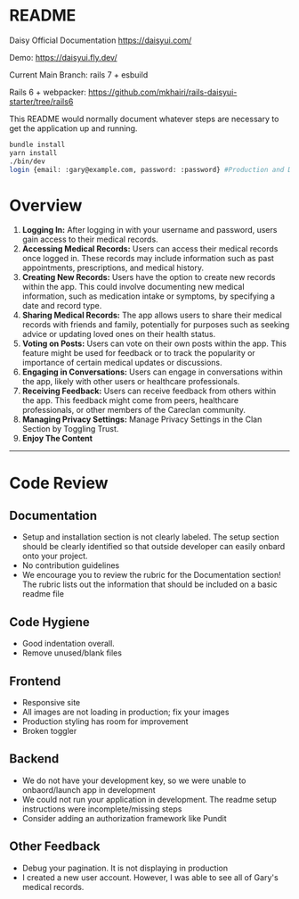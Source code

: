 # README

Daisy Official Documentation https://daisyui.com/

Demo: https://daisyui.fly.dev/

Current Main Branch: rails 7 + esbuild

Rails 6 + webpacker: https://github.com/mkhairi/rails-daisyui-starter/tree/rails6

This README would normally document whatever steps are necessary to get the
application up and running.

```sh
bundle install
yarn install
./bin/dev
login {email: :gary@example.com, password: :password} #Production and Development Environments
```
# Overview

1. **Logging In:** After logging in with your username and password, users gain access to their medical records.
2. **Accessing Medical Records:** Users can access their medical records once logged in. These records may include information such as past appointments, prescriptions, and medical history.
3. **Creating New Records:** Users have the option to create new records within the app. This could involve documenting new medical information, such as medication intake or symptoms, by specifying a date and record type.
4. **Sharing Medical Records:** The app allows users to share their medical records with friends and family, potentially for purposes such as seeking advice or updating loved ones on their health status.
5. **Voting on Posts:** Users can vote on their own posts within the app. This feature might be used for feedback or to track the popularity or importance of certain medical updates or discussions.
6. **Engaging in Conversations:** Users can engage in conversations within the app, likely with other users or healthcare professionals.
7. **Receiving Feedback:** Users can receive feedback from others within the app. This feedback might come from peers, healthcare professionals, or other members of the Careclan community.
8. **Managing Privacy Settings:** Manage Privacy Settings in the Clan Section by Toggling Trust.
9. **Enjoy The Content**

<hr>

# Code Review

## Documentation
- Setup and installation section is not clearly labeled. The setup section should be clearly identified so that outside developer can easily onbard onto your project. 
- No contribution guidelines
- We encourage you to review the rubric for the Documentation section! The rubric lists out the information that should be included on a basic readme file

## Code Hygiene
- Good indentation overall.
- Remove unused/blank files

## Frontend
- Responsive site
- All images are not loading in production; fix your images
- Production styling has room for improvement
- Broken toggler

## Backend
- We do not have your development key, so we were unable to onbaord/launch app in development
- We could not run your application in development. The readme setup instructions were incomplete/missing steps 
- Consider adding an authorization framework like Pundit


## Other Feedback
- Debug your pagination. It is not displaying in production
- I created a new user account. However, I was able to see all of Gary's medical records.